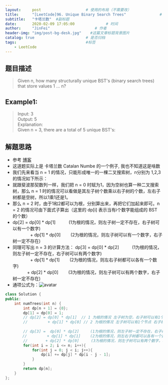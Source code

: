 ```yaml
---
layout:     post                    # 使用的布局（不需要改） 
title:      "[LeetCode]96. Unique Binary Search Trees"               # 标题  
subtitle:   "卡塔兰数"  #副标题 
date:       2020-02-09 17:05:00              # 时间 
author:     "JinFei"                    # 作者 
header-img: "img/post-bg-desk.jpg"    #这篇文章标题背景图片 
catalog: true                       # 是否归档 
tags:                               #标签     
    - LeetCode 
---
```


## 题目描述
> Given n, how many structurally unique BST's (binary search trees) that store values 1 ... n? <br>

## Example1:
 
> Input: 3 <br>
Output: 5 <br>
Explanation: <br>
Given n = 3, there are a total of 5 unique BST's:  <br>


    
## 解题思路

- 参考 [博客](https://www.cnblogs.com/grandyang/p/4299608.html)
- 这道题实际上是 卡塔兰数 Catalan Numbe 的一个例子, 我也不知道这是啥数
- 我们先来看当 n = 1 的情况，只能形成唯一的一棵二叉搜索树，n分别为 1,2,3 的情况如下所示：
- 就跟斐波那契数列一样，我们把 n = 0 时赋为1，因为空树也算一种二叉搜索树，那么 n = 1 时的情况可以看做是其左子树个数乘以右子树的个数，左右子树都是空树，所以1乘1还是1。
- 那么 n = 2 时，由于1和2都可以为根，分别算出来，再把它们加起来即可。n = 2 的情况可由下面式子算出（这里的 dp[i] 表示当有i个数字能组成的 BST 的个数）
- dp[2] =  dp[0] * dp[1]　　　(1为根的情况，则左子树一定不存在，右子树可以有一个数字) <br>
　　　　+ dp[1] * dp[0]　　  (2为根的情况，则左子树可以有一个数字，右子树一定不存在) <br>
- 同理可写出 n = 3 的计算方法：
dp[3] =  dp[0] * dp[2]　　　(1为根的情况，则左子树一定不存在，右子树可以有两个数字) <br>
　　　　+ dp[1] * dp[1]　　  (2为根的情况，则左右子树都可以各有一个数字) <br>
 　　　  + dp[2] * dp[0]　　  (3为根的情况，则左子树可以有两个数字，右子树一定不存在) <br>
- 通项公式为：![avatar](https://upload.wikimedia.org/math/6/2/1/6217b3c99a3243afcd5d8dbd58186822.png)

```C++
class Solution {
public:
    int numTrees(int n) {
        int dp[n + 1] = {0};
        dp[1] = dp[0] = 1;
        // dp[2] = dp[0] * dp[1]  // 1 为根的情况 左子树为空，右子树可以有1个节点
        //         + dp[1] * dp[0] // 2 为根的情况 左子树可以有1个节点 右子树为空
        
        // dp[3] =  dp[0] * dp[2]　　　(1为根的情况，则左子树一定不存在，右子树可以有两个数字)
　　　　 //         + dp[1] * dp[1]　　 (2为根的情况，则左右子树都可以各有一个数字)
 　　　  //        + dp[2] * dp[0]　　  (3为根的情况，则左子树可以有两个数字，右子树一定不存在)
        for(int i = 2; i <= n; i++){
            for(int j = 0; j < i; j++){
                dp[i] += dp[j] * dp[i - j - 1];
            }
        }
        return dp[n];
    }
};
```

